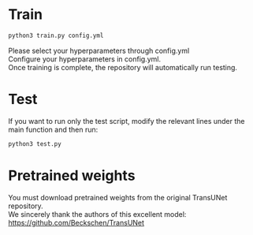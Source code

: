 # Train
```bash
python3 train.py config.yml 
```
Please select your hyperparameters through config.yml  
Configure your hyperparameters in config.yml.  
Once training is complete, the repository will automatically run testing.  
# Test
If you want to run only the test script, modify the relevant lines under the main function and then run:  

```bash
python3 test.py
```

# Pretrained weights
You must download pretrained weights from the original TransUNet repository.  
We sincerely thank the authors of this excellent model:  
https://github.com/Beckschen/TransUNet

